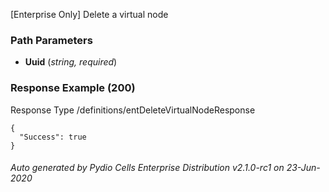 






 
[Enterprise Only] Delete a virtual node  


### Path Parameters

 - **Uuid** (_string, required_) 




### Response Example (200)
Response Type /definitions/entDeleteVirtualNodeResponse

```
{
  "Success": true
}
```




###### Auto generated by Pydio Cells Enterprise Distribution v2.1.0-rc1 on 23-Jun-2020
